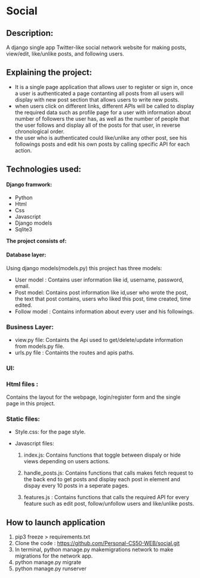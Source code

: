 # Social
## Description:

 A django single app Twitter-like social network website for making posts, view/edit, like/unlike posts, and following users.

## Explaining the project:
- It is a single page application that allows user to register or sign in, once a user is authenticated a page contanting all posts from all users will display with new post section that allows users to write new posts.
- when users click on different links, different APIs will be called to display the required data such as profile page for a user with information about number of followers the user has, as well as the number of people that the user follows and display all of the posts for that user, in reverse chronological order.
- the user who is authenticated could like/unlike any other post, see his followings posts and edit his own posts by calling specific API for each action.

## Technologies used:

#### Django framwork:

- Python
- Html
- Css
- Javascript
- Django models
- Sqlite3

**The project consists of:**
#### **Database layer**:
 Using django models(models.py) this project has three models:
 - User model : Contains user information like id, username, password, email.
 - Post model: Contains post information like id,user who wrote the post, the text that post contains, users who liked this post, time created, time edited.
 - Follow model : Contains information about every user and his followings.

### **Business Layer:**
- view.py file: Containts the Api used to get/delete/update information from models.py file.
- urls.py file : Containts the routes and apis paths.

### **UI:**
 ### **Html files** : 
 Contains the layout for the webpage, login/register form and the single page in this project.
 ### **Static files:**
 - Style.css: for the page style.
 - Javascript files:
 
   1. index.js: Contains functions that toggle  between dispaly or hide views depending on users actions.
   
   2. handle_posts.js: Contains functions that calls makes fetch request to the back end to get posts and display each post in element and dispay every 10 posts in a seperate pages.
   
   3. features.js : Contains functions that calls the required API for every feature such as edit post, follow/unfollow users and like/unlike posts.


## How to launch application

1. pip3 freeze > requirements.txt
2. Clone the code : https://github.com/Personal-CS50-WEB/social.git
3. In terminal, python manage.py makemigrations network to make migrations for the network app.
4. python manage.py migrate
5. python manage.py runserver
